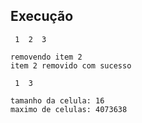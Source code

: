 ## Execução

```
 1  2  3 
 
removendo item 2
item 2 removido com sucesso

 1  3 
 
tamanho da celula: 16
maximo de celulas: 4073638

```
